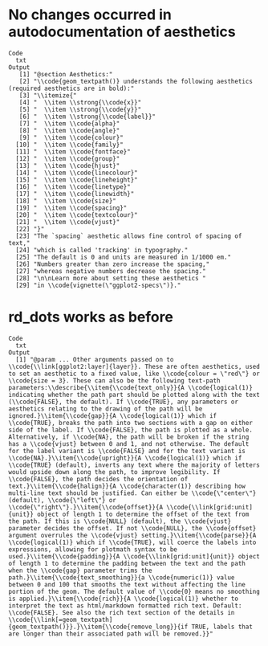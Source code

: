 # No changes occurred in autodocumentation of aesthetics

    Code
      txt
    Output
       [1] "@section Aesthetics:"                                                                           
       [2] "\\code{geom_textpath()} understands the following aesthetics (required aesthetics are in bold):"
       [3] "\\itemize{"                                                                                     
       [4] "  \\item \\strong{\\code{x}}"                                                                   
       [5] "  \\item \\strong{\\code{y}}"                                                                   
       [6] "  \\item \\strong{\\code{label}}"                                                               
       [7] "  \\item \\code{alpha}"                                                                         
       [8] "  \\item \\code{angle}"                                                                         
       [9] "  \\item \\code{colour}"                                                                        
      [10] "  \\item \\code{family}"                                                                        
      [11] "  \\item \\code{fontface}"                                                                      
      [12] "  \\item \\code{group}"                                                                         
      [13] "  \\item \\code{hjust}"                                                                         
      [14] "  \\item \\code{linecolour}"                                                                    
      [15] "  \\item \\code{lineheight}"                                                                    
      [16] "  \\item \\code{linetype}"                                                                      
      [17] "  \\item \\code{linewidth}"                                                                     
      [18] "  \\item \\code{size}"                                                                          
      [19] "  \\item \\code{spacing}"                                                                       
      [20] "  \\item \\code{textcolour}"                                                                    
      [21] "  \\item \\code{vjust}"                                                                         
      [22] "}"                                                                                              
      [23] "The `spacing` aesthetic allows fine control of spacing of text,"                                
      [24] "which is called 'tracking' in typography."                                                      
      [25] "The default is 0 and units are measured in 1/1000 em."                                          
      [26] "Numbers greater than zero increase the spacing,"                                                
      [27] "whereas negative numbers decrease the spacing."                                                 
      [28] "\n\nLearn more about setting these aesthetics "                                                 
      [29] "in \\code{vignette(\"ggplot2-specs\")}."                                                        

# rd_dots works as before

    Code
      txt
    Output
      [1] "@param ... Other arguments passed on to \\code{\\link[ggplot2:layer]{layer}}. These are often aesthetics, used to set an aesthetic to a fixed value, like \\code{colour = \"red\"} or \\code{size = 3}. These can also be the following text-path parameters:\\describe{\\item{\\code{text_only}}{A \\code{logical(1)} indicating whether the path part should be plotted along with the text (\\code{FALSE}, the default). If \\code{TRUE}, any parameters or aesthetics relating to the drawing of the path will be ignored.}\\item{\\code{gap}}{A \\code{logical(1)} which if \\code{TRUE}, breaks the path into two sections with a gap on either side of the label. If \\code{FALSE}, the path is plotted as a whole. Alternatively, if \\code{NA}, the path will be broken if the string has a \\code{vjust} between 0 and 1, and not otherwise. The default for the label variant is \\code{FALSE} and for the text variant is \\code{NA}.}\\item{\\code{upright}}{A \\code{logical(1)} which if \\code{TRUE} (default), inverts any text where the majority of letters would upside down along the path, to improve legibility. If \\code{FALSE}, the path decides the orientation of text.}\\item{\\code{halign}}{A \\code{character(1)} describing how multi-line text should be justified. Can either be \\code{\"center\"} (default), \\code{\"left\"} or \\code{\"right\"}.}\\item{\\code{offset}}{A \\code{\\link[grid:unit]{unit}} object of length 1 to determine the offset of the text from the path. If this is \\code{NULL} (default), the \\code{vjust} parameter decides the offset. If not \\code{NULL}, the \\code{offset} argument overrules the \\code{vjust} setting.}\\item{\\code{parse}}{A \\code{logical(1)} which if \\code{TRUE}, will coerce the labels into expressions, allowing for plotmath syntax to be used.}\\item{\\code{padding}}{A \\code{\\link[grid:unit]{unit}} object of length 1 to determine the padding between the text and the path when the \\code{gap} parameter trims the path.}\\item{\\code{text_smoothing}}{a \\code{numeric(1)} value between 0 and 100 that smooths the text without affecting the line portion of the geom. The default value of \\code{0} means no smoothing is applied.}\\item{\\code{rich}}{A \\code{logical(1)} whether to interpret the text as html/markdown formatted rich text. Default: \\code{FALSE}. See also the rich text section of the details in \\code{\\link[=geom_textpath]{geom_textpath()}}.}\\item{\\code{remove_long}}{if TRUE, labels that are longer than their associated path will be removed.}}"

